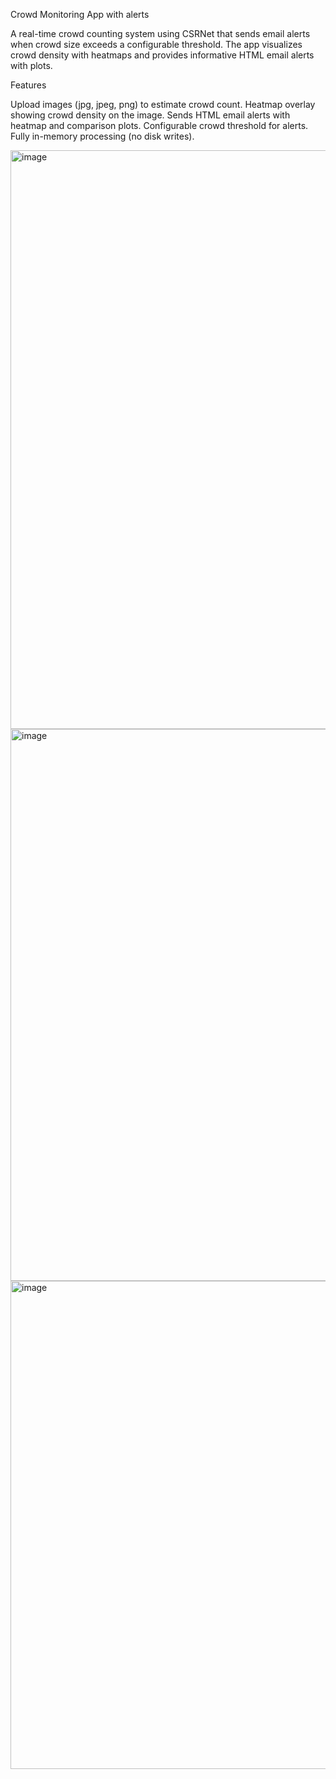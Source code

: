 
Crowd Monitoring App with alerts

A real-time crowd counting system using CSRNet that sends email alerts when crowd size exceeds a configurable threshold. The app visualizes crowd density with heatmaps and provides informative HTML email alerts with plots.

Features

Upload images (jpg, jpeg, png) to estimate crowd count.
Heatmap overlay showing crowd density on the image.
Sends HTML email alerts with heatmap and comparison plots.
Configurable crowd threshold for alerts.
Fully in-memory processing (no disk writes).



<img width="1899" height="926" alt="image" src="https://github.com/user-attachments/assets/79df2df6-fb4d-4817-ae98-2f158de74a8c" />
<img width="1889" height="883" alt="image" src="https://github.com/user-attachments/assets/882282bd-cc89-4263-a13c-75581c2d4f83" />
<img width="1533" height="781" alt="image" src="https://github.com/user-attachments/assets/c708c4cf-83a7-4770-a6b6-b45209f49b91" />




